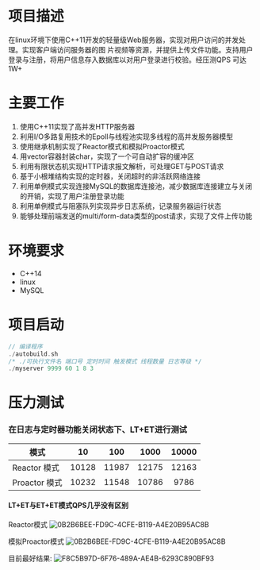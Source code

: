 # 项目描述
在linux环境下使用C++11开发的轻量级Web服务器，实现对用户访问的并发处理。实现客户端访问服务器的图
片视频等资源，并提供上传⽂件功能。支持用户登录与注册，将用户信息存⼊数据库以对用户登录进⾏校验。经压测QPS
可达1W+

# 主要工作
1. 使用C++11实现了⾼并发HTTP服务器
2. 利用I/O多路复用技术的Epoll与线程池实现多线程的⾼并发服务器模型
3. 使用继承机制实现了Reactor模式和模拟Proactor模式
4. 用vector容器封装char，实现了⼀个可自动扩容的缓冲区
5. 利用有限状态机实现HTTP请求报⽂解析，可处理GET与POST请求
6. 基于小根堆结构实现的定时器，关闭超时的非活跃⽹络连接
7. 利用单例模式实现连接MySQL的数据库连接池，减少数据库连接建立与关闭的开销，实现了用户注册登录功能
8. 利用单例模式与阻塞队列实现异步日志系统，记录服务器运⾏状态
9. 能够处理前端发送的multi/form-data类型的post请求，实现了⽂件上传功能

# 环境要求
+ C++14
+ linux
+ MySQL

# 项目启动
```cpp
// 编译程序
./autobuild.sh
/* ./可执行文件名 端口号 定时时间 触发模式 线程数量 日志等级 */
./myserver 9999 60 1 8 3 
```

# 压力测试
### 在日志与定时器功能关闭状态下、LT+ET进行测试
|模式|10|100|1000|10000|
|-----|:-:|:-:|:-:|:-:|
|Reactor 模式|10128|11987|12175|12163|
|Proactor 模式|10232|11548|10786|9786|
#### LT+ET与ET+ET模式QPS几乎没有区别

Reactor模式
![0B2B6BEE-FD9C-4CFE-B119-A4E20B95AC8B](https://user-images.githubusercontent.com/91518739/220807554-5280f1e1-74b8-4aa6-83b2-de00aa6b0169.png)

模拟Proactor模式
![0B2B6BEE-FD9C-4CFE-B119-A4E20B95AC8B](https://user-images.githubusercontent.com/91518739/220807655-f0ed5eda-f24c-46de-b05a-caad7ec4b281.png)

目前最好结果:
![F8C5B97D-6F76-489A-AE4B-6293C890BF93](https://user-images.githubusercontent.com/91518739/220807727-f4c0fe26-b4b5-4bdb-b758-c64d5e9740c9.png)

